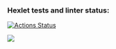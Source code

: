 ### Hexlet tests and linter status:
[![Actions Status](https://github.com/vit-tolokonnikov/php-project-45/workflows/hexlet-check/badge.svg)](https://github.com/vit-tolokonnikov/php-project-45/actions)

<a href="https://asciinema.org/a/VAgz9bCXiIFwOe6eVQXF2sqEA" target="_blank"><img src="https://asciinema.org/a/VAgz9bCXiIFwOe6eVQXF2sqEA.svg" /></a>
